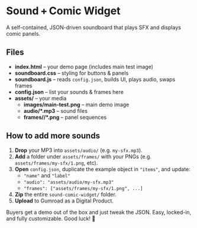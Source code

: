 # Sound + Comic Widget

A self-contained, JSON-driven soundboard that plays SFX and displays comic panels.

## Files

- **index.html** – your demo page (includes main test image)
- **soundboard.css** – styling for buttons & panels
- **soundboard.js** – reads `config.json`, builds UI, plays audio, swaps frames
- **config.json** – list your sounds & frames here
- **assets/** – your media
  - **images/main-test.png** – main demo image
  - **audio/*.mp3** – sound files
  - **frames/<name>/*.png** – panel sequences

## How to add more sounds

1. **Drop** your MP3 into `assets/audio/` (e.g. `my-sfx.mp3`).
2. **Add** a folder under `assets/frames/` with your PNGs (e.g. `assets/frames/my-sfx/1.png`, etc).
3. **Open** `config.json`, duplicate the example object in `"items"`, and update:
   - `"name"` and `"label"`  
   - `"audio": "assets/audio/my-sfx.mp3"`  
   - `"frames": ["assets/frames/my-sfx/1.png", ...]`  
4. **Zip** the entire `sound-comic-widget/` folder.
5. **Upload** to Gumroad as a Digital Product.

Buyers get a demo out of the box and just tweak the JSON. Easy, locked-in, and fully customizable. Good luck! 🎉


